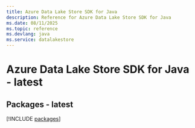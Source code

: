 ```yaml
---
title: Azure Data Lake Store SDK for Java
description: Reference for Azure Data Lake Store SDK for Java
ms.date: 08/11/2025
ms.topic: reference
ms.devlang: java
ms.service: datalakestore
---
```

# Azure Data Lake Store SDK for Java - latest
## Packages - latest
[!INCLUDE [packages](data-lake-store-index.md)]